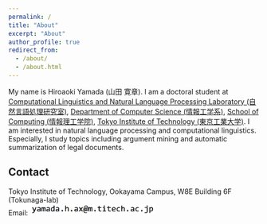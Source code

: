 ```yaml
---
permalink: /
title: "About"
excerpt: "About"
author_profile: true
redirect_from: 
  - /about/
  - /about.html
---
```


My name is Hiroaoki Yamada (山田 寛章). I am a doctoral student at [Computational Linguistics and Natural Language Processing Laboratory (自然言語処理研究室)](http://www.cl.cs.titech.ac.jp/), [Department of Computer Science (情報工学系)](https://educ.titech.ac.jp/cs/eng/), [School of Computing (情報理工学院)](https://www.titech.ac.jp/english/about/organization/schools/organization04.html), [Tokyo Institute of Technology (東京工業大学)](https://www.titech.ac.jp/english/). 
I am interested in natural language processing and computational linguistics. Especially, I study topics including argument mining and automatic summarization of legal documents.

## Contact
Tokyo Institute of Technology, Ookayama Campus, W8E Building 6F (Tokunaga-lab)  
Email: <img src="/images/eaddress.png" width="250px">

